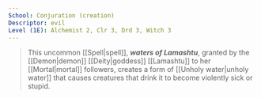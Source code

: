 ```yaml
---
School: Conjuration (creation)
Descriptor: evil
Level (1E): Alchemist 2, Clr 3, Drd 3, Witch 3
---
```


> This uncommon [[Spell|spell]], ***waters of Lamashtu***, granted by the [[Demon|demon]] [[Deity|goddess]] [[Lamashtu]] to her [[Mortal|mortal]] followers, creates a form of [[Unholy water|unholy water]] that causes creatures that drink it to become violently sick or stupid.








